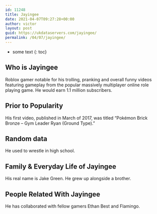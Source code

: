```yaml
---
id: 11248
title: Jayingee
date: 2021-04-07T09:27:28+00:00
author: victor
layout: post
guid: https://ukdataservers.com/jayingee/
permalink: /04/07/jayingee/
---
```


* some text
{: toc}


## Who is Jayingee



Roblox gamer notable for his trolling, pranking and overall funny videos featuring gameplay from the popular massively multiplayer online role playing game. He would earn 1.1 million subscribers.

                
                
                
## Prior to Popularity



His first video, published in March of 2017, was titled &#8220;Pokémon Brick Bronze &#8211; Gym Leader Ryan (Ground Type).&#8221;

                
                
                
## Random data



He used to wrestle in high school.

                
                
                
## Family & Everyday Life of Jayingee



His real name is Jake Green. He grew up alongside a brother. 

                
                
                
## People Related With Jayingee



He has collaborated with fellow gamers Ethan Best and Flamingo.

                
              
            
          
          
          